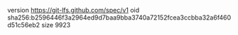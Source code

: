 version https://git-lfs.github.com/spec/v1
oid sha256:b2596446f3a2964ed9d7baa9bba3740a72152fcea3ccbba32a6f460d51c56eb2
size 9923
